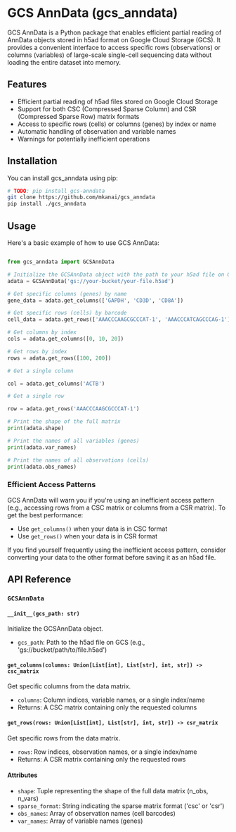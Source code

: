 # GCS AnnData (gcs_anndata)

GCS AnnData is a Python package that enables efficient partial reading of AnnData objects stored in h5ad format on Google Cloud Storage (GCS). It provides a convenient interface to access specific rows (observations) or columns (variables) of large-scale single-cell sequencing data without loading the entire dataset into memory.

## Features

- Efficient partial reading of h5ad files stored on Google Cloud Storage
- Support for both CSC (Compressed Sparse Column) and CSR (Compressed Sparse Row) matrix formats
- Access to specific rows (cells) or columns (genes) by index or name
- Automatic handling of observation and variable names
- Warnings for potentially inefficient operations

## Installation

You can install gcs_anndata using pip:

```bash
# TODO: pip install gcs-anndata
git clone https://github.com/mkanai/gcs_anndata
pip install ./gcs_anndata
```

## Usage

Here's a basic example of how to use GCS AnnData:

```python

from gcs_anndata import GCSAnnData

# Initialize the GCSAnnData object with the path to your h5ad file on GCS
adata = GCSAnnData('gs://your-bucket/your-file.h5ad')

# Get specific columns (genes) by name
gene_data = adata.get_columns(['GAPDH', 'CD3D', 'CD8A'])

# Get specific rows (cells) by barcode
cell_data = adata.get_rows(['AAACCCAAGCGCCCAT-1', 'AAACCCATCAGCCCAG-1'])

# Get columns by index
cols = adata.get_columns([0, 10, 20])

# Get rows by index
rows = adata.get_rows([100, 200])

# Get a single column

col = adata.get_columns('ACTB')

# Get a single row

row = adata.get_rows('AAACCCAAGCGCCCAT-1')

# Print the shape of the full matrix
print(adata.shape)

# Print the names of all variables (genes)
print(adata.var_names)

# Print the names of all observations (cells)
print(adata.obs_names)

```

### Efficient Access Patterns

GCS AnnData will warn you if you're using an inefficient access pattern (e.g., accessing rows from a CSC matrix or columns from a CSR matrix). To get the best performance:

- Use `get_columns()` when your data is in CSC format
- Use `get_rows()` when your data is in CSR format

If you find yourself frequently using the inefficient access pattern, consider converting your data to the other format before saving it as an h5ad file.

## API Reference

### `GCSAnnData`

#### `__init__(gcs_path: str)`

Initialize the GCSAnnData object.

- `gcs_path`: Path to the h5ad file on GCS (e.g., 'gs://bucket/path/to/file.h5ad')

#### `get_columns(columns: Union[List[int], List[str], int, str]) -> csc_matrix`

Get specific columns from the data matrix.

- `columns`: Column indices, variable names, or a single index/name
- Returns: A CSC matrix containing only the requested columns

#### `get_rows(rows: Union[List[int], List[str], int, str]) -> csr_matrix`

Get specific rows from the data matrix.

- `rows`: Row indices, observation names, or a single index/name
- Returns: A CSR matrix containing only the requested rows

#### Attributes

- `shape`: Tuple representing the shape of the full data matrix (n_obs, n_vars)
- `sparse_format`: String indicating the sparse matrix format ('csc' or 'csr')
- `obs_names`: Array of observation names (cell barcodes)
- `var_names`: Array of variable names (genes)
